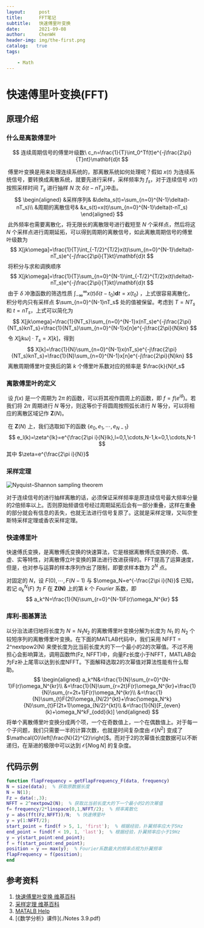 ```yaml
---
layout:     post
title:      FFT笔记 
subtitle:   快速傅里叶变换 
date:       2021-09-08
author:     ChenWH
header-img: img/the-first.png
catalog:   true
tags:

    - Math
---
```


# 快速傅里叶变换(FFT)

## 原理介绍

### 什么是离散傅里叶

$$
连续周期信号的傅里叶级数\ c_n=\frac{1}{T}\int_0^Tf(t)e^{-j\frac{2\pi}{T}nt}\mathbf{d}t
$$

​		傅里叶变换是用来处理连续系统的，那离散系统如何处理呢？假如 $x(t)$ 为连续系统信号，要转换成离散系统，就要先进行采样，采样频率为 $f_s$，对于连续信号 $x(t)$ 按照采样时间 $T_s$ 进行抽样 $N$ 次 $\delta(t-nT_s)$冲击。
$$
\begin{aligned}
	&采样序列& &\delta_s(t)=\sum_{n=0}^{N-1}\delta(t-nT_s)\\
	&周期的离散信号& &x_s(t)=x(t)\sum_{n=0}^{N-1}\delta(t-nT_s)
\end{aligned}
$$
​		此外频率也需要离散化，将无限长的离散限号进行截短至 $N$ 个采样点，然后将这 $N$ 个采样点进行周期延拓，可以得到周期的离散信号，如此离散周期信号的傅里叶级数为
$$
X[jk\omega]=\frac{1}{T}\int_{-T/2}^{T/2}x(t)\sum_{n=0}^{N-1}\delta(t-nT_s)e^{-j\frac{2\pi}{T}kt}\mathbf{d}t
$$
​		将积分与求和调换顺序
$$
X[jk\omega]=\frac{1}{T}\sum_{n=0}^{N-1}\int_{-T/2}^{T/2}x(t)\delta(t-nT_s)e^{-j\frac{2\pi}{T}kt}\mathbf{d}t
$$
​		由于 $\delta$ 冲激函数的筛选性质 $\int_{-\infty}^{\infty}x(t)\delta(t-t_0)\mathbf{d}t=x(t_0)$ ，上式很容易离散化，积分号内只有采样点 $\sum_{n=0}^{N-1}nT_s$ 处的值被保留。考虑到 $T=NT_s$ 和 $t=nT_s$，上式可以简化为
$$
X[jk\omega]=\frac{1}{NT_s}\sum_{n=0}^{N-1}x(nT_s)e^{-j\frac{2\pi}{NT_s}knT_s}=\frac{1}{NT_s}\sum_{n=0}^{N-1}x[n]e^{-j\frac{2\pi}{N}kn}
$$
​		令 $X[jk\omega]\cdot T_s=X[k]$，得到
$$
X[k]=\frac{1}{N}\sum_{n=0}^{N-1}x(nT_s)e^{-j\frac{2\pi}{NT_s}knT_s}=\frac{1}{N}\sum_{n=0}^{N-1}x[n]e^{-j\frac{2\pi}{N}kn}
$$
​		离散周期傅里叶变换后的第 $k$ 个傅里叶系数对应的频率是 $\frac{k}{N}f_s$

### 离散傅里叶的定义

​		设 $f(x)$ 是一个周期为 $2\pi$ 的函数，可以将其视作圆周上的函数，即 $f=f(e^{i\theta})$。若我们将 $2\pi$ 周期进行 $N$ 等分，则这等价于将圆周按照弧长进行 $N$ 等分，可以将相应的离散区域记作 $\mathbf{Z}(N)$。

​		在 $\mathbf{Z}(N)$ 上，我们选取如下的函数 $\{e_0,e_1,\cdots,e_{N-1}\}$
$$
e_l(k)=\zeta^{lk}=e^{\frac{2\pi i}{N}lk},l=0,1,\cdots,N-1,k=0,1,\cdots,N-1
$$
其中 $\zeta=e^{\frac{2\pi i}{N}}$



### 采样定理

![Nyquist–Shannon sampling theorem](https://i.loli.net/2021/09/08/93lso4UhrjzYFGq.jpg)

对于连续信号的进行抽样离散的话，必须保证采样频率是原连续信号最大频率分量的2倍频率以上。否则原始频谱信号经过周期延拓后会有一部分重叠，这样在重叠的部分就会有信息的丢失，也就无法进行信号复原了。这就是采样定理，又叫奈奎斯特采样定理或香农采样定理。

### 快速傅里叶

快速傅氏变换，是离散傅氏变换的快速算法，它是根据离散傅氏变换的奇、偶、虚、实等特性，对离散傅立叶变换的算法进行改进获得的。FFT提高了运算速度，但是，也对参与运算的样本序列作出了限制，即要求样本数为 $2^N$ 点。

对固定的 $N$，设 $F(0),\cdots,F(N-1)$ 与 $\omega_N=e^{-\frac{2\pi i}{N}}$ 已知，若记 $a_k^N(F)$ 为 $F$ 在 $\mathbf{Z(N)}$ 上的第 $k$ 个 $Fourier$ 系数，即
$$
a_k^N=\frac{1}{N}\sum_{r=0}^{N-1}F(r)\omega_N^{kr}
$$

### 库利-图基算法

以分治法递归地将长度为 $N=N_1N_2$ 的离散傅里叶变换分解为长度为 $N_1$ 的 $N_2$ 个较短序列的离散傅里叶变换。在下面的MATLAB代码中，我们采用 NFFT = 2^nextpow2(N) 来使长度为比当前长度大的下一个最小的2的次幂值。不过不用担心会影响算法，调用函数fft(Fz, NFFT)中，向量Fz长度小于NFFT，MATLAB会为Fz补上尾零以达到长度NFFT。下面解释选取2的次幂值对算法性能有什么帮助。
$$
\begin{aligned}
	a_k^N&=\frac{1}{N}\sum_{r=0}^{N-1}F(r)\omega_N^{kr}\\
	&=\frac{1}{N}\sum_{r=2t}F(r)\omega_N^{kr}+\frac{1}{N}\sum_{r=2t+1}F(r)\omega_N^{kr}\\
	&=\frac{1}{N}\sum_{t}F(2t)\omega_{N/2}^{kt}+\frac{\omega_N^k}{N}\sum_{t}F(2t+1)\omega_{N/2}^{kt}\\
	&=\frac{1}{N}[F_{even}(k)+\omega_N^kF_{odd}(k)]
\end{aligned}
$$
将单个离散傅里叶变换分成两个项，一个在奇数值上，一个在偶数值上。对于每一个子问题，我们只需要一半的计算次数，也就是时间复杂度由 $\mathcal{O}\left[N^{2}\right]$ 变成了 $\mathcal{O}\left[\frac{N}{2}^{2}\right]$。而对于2的次幂值长度数据可以不断递归，在渐进的极限中可以达到 $\mathcal{O}\left[N\log N\right]$ 的复杂度。

## 代码示例

```matlab
function flapFrequency = getFlapFrequency_F(data, frequency)
N = size(data);  % 获取原数据长度
N = N(1);
Fz = data(:,3);
NFFT = 2^nextpow2(N);  % 获取比当前长度大的下一个最小的2的次幂值
f= frequency/2*linspace(0,1,NFFT/2);  % 频率离散化
y = abs(fft(Fz,NFFT))/N;  % 快速傅里叶
y = y(1:NFFT/2);
start_point = find(f > 5, 1, 'first');  % 根据经验，扑翼频率应大于5Hz
end_point = find(f < 19, 1, 'last');  % 根据经验，扑翼频率应小于19Hz
y = y(start_point:end_point);
f = f(start_point:end_point);
position = y == max(y);  % Fourier系数最大的频率点视为扑翼频率
flapFrequency = f(position);
end
```



## 参考资料

1. [快速傅里叶变换 维基百科](https://zh.wikipedia.org/wiki/%E5%BF%AB%E9%80%9F%E5%82%85%E9%87%8C%E5%8F%B6%E5%8F%98%E6%8D%A2)
2. [采样定理 维基百科](https://zh.wikipedia.org/wiki/%E9%87%87%E6%A0%B7%E5%AE%9A%E7%90%86)
3. [MATALB Help](https://ww2.mathworks.cn/help/matlab/ref/fft.html?searchHighlight=fft&s_tid=srchtitle)
4. [《数学分析》课件](./Notes 3.9.pdf)
